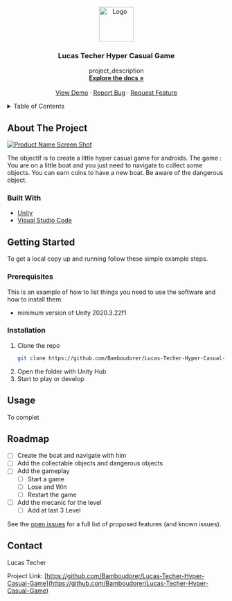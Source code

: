 <!-- To add when it will be open source -->
<!--
[![Contributors][contributors-shield]][contributors-url]
[![Forks][forks-shield]][forks-url]
[![Stargazers][stars-shield]][stars-url]
[![Issues][issues-shield]][issues-url]
[![MIT License][license-shield]][license-url]
[![LinkedIn][linkedin-shield]][linkedin-url]
-->


<!-- PROJECT LOGO -->
<br />
<div align="center">
  <a href="https://github.com/Bamboudorer/Lucas-Techer-Hyper-Casual-Game">
    <img src="images/logo.png" alt="Logo" width="80" height="80">
  </a>

<h3 align="center">Lucas Techer Hyper Casual Game</h3>

  <p align="center">
    project_description
    <br />
    <a href="https://github.com/Bamboudorer/Lucas-Techer-Hyper-Casual-Game"><strong>Explore the docs »</strong></a>
    <br />
    <br />
    <a href="https://github.com/Bamboudorer/Lucas-Techer-Hyper-Casual-Game">View Demo</a>
    ·
    <a href="https://github.com/Bamboudorer/Lucas-Techer-Hyper-Casual-Game/issues">Report Bug</a>
    ·
    <a href="https://github.com/Bamboudorer/Lucas-Techer-Hyper-Casual-Game/issues">Request Feature</a>
  </p>
</div>



<!-- TABLE OF CONTENTS -->
<details>
  <summary>Table of Contents</summary>
  <ol>
    <li>
      <a href="#about-the-project">About The Project</a>
      <ul>
        <li><a href="#built-with">Built With</a></li>
      </ul>
    </li>
    <li>
      <a href="#getting-started">Getting Started</a>
      <ul>
        <li><a href="#prerequisites">Prerequisites</a></li>
        <li><a href="#installation">Installation</a></li>
      </ul>
    </li>
    <li><a href="#usage">Usage</a></li>
    <li><a href="#roadmap">Roadmap</a></li>
    <li><a href="#contributing">Contributing</a></li>
    <li><a href="#license">License</a></li>
    <li><a href="#contact">Contact</a></li>
    <li><a href="#acknowledgments">Acknowledgments</a></li>
  </ol>
</details>



<!-- ABOUT THE PROJECT -->
## About The Project

[![Product Name Screen Shot][product-screenshot]](https://example.com)

The objectif is to create a little hyper casual game for androids. The game : </br>
You  are on a little boat and you just need to navigate to collect some objects.
You can earn coins to have a new boat. Be aware of the dangerous object.



### Built With

* [Unity](https://unity.com)
* [Visual Studio Code](https://code.visualstudio.com)



<!-- GETTING STARTED -->
## Getting Started

To get a local copy up and running follow these simple example steps.

### Prerequisites

This is an example of how to list things you need to use the software and how to install them.
* minimum version of Unity 2020.3.22f1

### Installation

1. Clone the repo
   ```sh
   git clone https://github.com/Bamboudorer/Lucas-Techer-Hyper-Casual-Game.git
   ```
2. Open the folder with Unity Hub
3. Start to play or develop

<!-- Back To Top -->
<!-- <p align="right">(<a href="#top">back to top</a>)</p> -->



<!-- USAGE EXAMPLES -->
## Usage

To complet

<!-- To complete
_For more examples, please refer to the [Documentation](https://example.com)_
-->



<!-- ROADMAP -->
## Roadmap

- [ ] Create the boat and navigate with him
- [ ] Add the collectable objects and dangerous objects
- [ ] Add the gameplay
    - [ ] Start a game
    - [ ] Lose and Win
    - [ ] Restart the game
- [ ] Add the mecanic for the level
    - [ ]  Add at last 3 Level

See the [open issues](https://github.com/Bamboudorer/Lucas-Techer-Hyper-Casual-Game/issues) for a full list of proposed features (and known issues).



<!-- CONTRIBUTING -->
<!-- To uncomment in open source mod
## Contributing

Contributions are what make the open source community such an amazing place to learn, inspire, and create. Any contributions you make are **greatly appreciated**.

If you have a suggestion that would make this better, please fork the repo and create a pull request. You can also simply open an issue with the tag "enhancement".
Don't forget to give the project a star! Thanks again!

1. Fork the Project
2. Create your Feature Branch (`git checkout -b feature/AmazingFeature`)
3. Commit your Changes (`git commit -m 'Add some AmazingFeature'`)
4. Push to the Branch (`git push origin feature/AmazingFeature`)
5. Open a Pull Request

-->


<!-- LICENSE -->
<!-- To uncomment in open source mod
## License

Distributed under the MIT License. See `LICENSE.txt` for more information.

-->


<!-- CONTACT -->
## Contact

Lucas Techer  <!-- email -->

Project Link: [https://github.com/Bamboudorer/Lucas-Techer-Hyper-Casual-Game](https://github.com/Bamboudorer/Lucas-Techer-Hyper-Casual-Game)



<!-- ACKNOWLEDGMENTS -->
<!-- To uncomment in open source mod
## Acknowledgments

* []()
* []()
* []()

-->


<!-- MARKDOWN LINKS & IMAGES -->
<!-- https://www.markdownguide.org/basic-syntax/#reference-style-links -->
[contributors-shield]: https://img.shields.io/github/contributors/Bamboudorer/Lucas-Techer-Hyper-Casual-Game.svg?style=for-the-badge
[contributors-url]: https://github.com/Bamboudorer/Lucas-Techer-Hyper-Casual-Game/graphs/contributors
[forks-shield]: https://img.shields.io/github/forks/Bamboudorer/Lucas-Techer-Hyper-Casual-Game.svg?style=for-the-badge
[forks-url]: https://github.com/Bamboudorer/Lucas-Techer-Hyper-Casual-Game/network/members
[stars-shield]: https://img.shields.io/github/stars/Bamboudorer/Lucas-Techer-Hyper-Casual-Game.svg?style=for-the-badge
[stars-url]: https://github.com/Bamboudorer/Lucas-Techer-Hyper-Casual-Game/stargazers
[issues-shield]: https://img.shields.io/github/issues/Bamboudorer/Lucas-Techer-Hyper-Casual-Game.svg?style=for-the-badge
[issues-url]: https://github.com/Bamboudorer/Lucas-Techer-Hyper-Casual-Game/issues
[license-shield]: https://img.shields.io/github/license/Bamboudorer/Lucas-Techer-Hyper-Casual-Game.svg?style=for-the-badge
[license-url]: https://github.com/Bamboudorer/Lucas-Techer-Hyper-Casual-Game/blob/master/LICENSE.txt
[linkedin-shield]: https://img.shields.io/badge/-LinkedIn-black.svg?style=for-the-badge&logo=linkedin&colorB=555
[linkedin-url]: https://linkedin.com/in/lucas-techer
[product-screenshot]: images/screenshot.png
